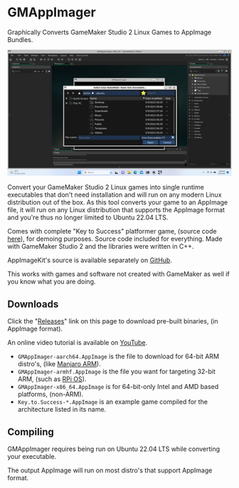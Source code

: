 # GMAppImager
Graphically Converts GameMaker Studio 2 Linux Games to AppImage Bundles.

![wsl.png](https://github.com/time-killer-games/GMAppImager/blob/main/wsl.png?raw=true)

Convert your GameMaker Studio 2 Linux games into single runtime executables that don't need installation and will run on any modern Linux distribution out of the box. As this tool converts your game to an AppImage file, it will run on any Linux distribution that supports the AppImage format and you're thus no longer limited to Ubuntu 22.04 LTS. 

Comes with complete "Key to Success" platformer game, (source code [here](https://samuel-venable.itch.io/key-to-success)), for demoing purposes. Source code included for everything. Made with GameMaker Studio 2 and the libraries were written in C++. 

AppImageKit's source is available separately on [GitHub](https://github.com/AppImage/AppImageKit).

This works with games and software not created with GameMaker as well if you know what you are doing. 

## Downloads
Click the "[Releases](https://github.com/time-killer-games/GMAppImager/releases)" link on this page to download pre-built binaries, (in AppImage format). 

An online video tutorial is available on [YouTube](https://www.youtube.com/watch?v=5hWqH8Igh_U).

- `GMAppImager-aarch64.AppImage` is the file to download for 64-bit ARM distro's, (like [Manjaro ARM](https://manjaro.org/download/#ARM)).
- `GMAppImager-armhf.AppImage` is the file you want for targeting 32-bit ARM, (such as [RPi OS](https://www.raspberrypi.com/software/)).
- `GMAppImager-x86_64.AppImage` is for 64-bit-only Intel and AMD based platforms, (non-ARM).
- `Key.to.Success-*.AppImage` is an example game compiled for the architecture listed in its name.

## Compiling
GMAppImager requires being run on Ubuntu 22.04 LTS while converting your executable. 

The output AppImage will run on most distro's that support AppImage format.
